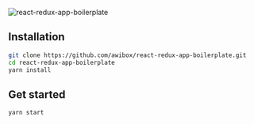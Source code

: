 ![react-redux-app-boilerplate](https://repository-images.githubusercontent.com/208453250/42fbbe80-decc-11e9-895e-987e17e554d8)

## Installation

```bash
git clone https://github.com/awibox/react-redux-app-boilerplate.git
cd react-redux-app-boilerplate
yarn install
```

## Get started

```bash
yarn start
```
